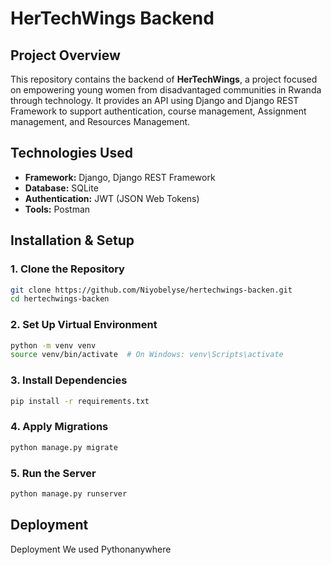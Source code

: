 # HerTechWings Backend

## **Project Overview**
This repository contains the backend of **HerTechWings**, a project focused on empowering young women from disadvantaged communities in Rwanda through technology. It provides an API using Django and Django REST Framework to support authentication, course management, Assignment management, and Resources Management.

## **Technologies Used**
- **Framework:** Django, Django REST Framework
- **Database:** SQLite
- **Authentication:** JWT (JSON Web Tokens)
- **Tools:**  Postman

## **Installation & Setup**
### **1. Clone the Repository**
```sh
git clone https://github.com/Niyobelyse/hertechwings-backen.git
cd hertechwings-backen
```

### **2. Set Up Virtual Environment**
```sh
python -m venv venv
source venv/bin/activate  # On Windows: venv\Scripts\activate
```

### **3. Install Dependencies**
```sh
pip install -r requirements.txt
```


### **4. Apply Migrations**
```sh
python manage.py migrate
```

### **5. Run the Server**
```sh
python manage.py runserver
```


## **Deployment**
Deployment We used Pythonanywhere




